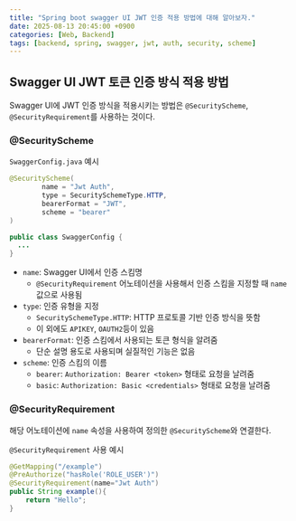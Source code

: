 ```yaml
---
title: "Spring boot swagger UI JWT 인증 적용 방법에 대해 알아보자."
date: 2025-08-13 20:45:00 +0900
categories: [Web, Backend]
tags: [backend, spring, swagger, jwt, auth, security, scheme]
---
```


## **Swagger UI JWT 토큰 인증 방식 적용 방법**
Swagger UI에 JWT 인증 방식을 적용시키는 방법은 `@SecurityScheme`, `@SecurityRequirement`를 사용하는 것이다.

### **@SecurityScheme**
`SwaggerConfig.java` 예시
```java
@SecurityScheme(
        name = "Jwt Auth",
        type = SecuritySchemeType.HTTP,
        bearerFormat = "JWT",
        scheme = "bearer"
)

public class SwaggerConfig {
  ...
}
```

- `name`: Swagger UI에서 인증 스킴명
    - `@SecurityRequirement` 어노테이션을 사용해서 인증 스킴을 지정할 때 `name` 값으로 사용됨
- `type`: 인증 유형을 지정
    - `SecuritySchemeType.HTTP`: HTTP 프로토콜 기반 인증 방식을 뜻함
    - 이 외에도 `APIKEY`, `OAUTH2`등이 있음
- `bearerFormat`: 인증 스킴에서 사용되는 토큰 형식을 알려줌
    - 단순 설명 용도로 사용되며 실질적인 기능은 없음
- `scheme`: 인증 스킴의 이름
    - `bearer`: `Authorization: Bearer <token>` 형태로 요청을 날려줌
    - `basic`: `Authorization: Basic <credentials>` 형태로 요청을 날려줌

### **@SecurityRequirement**
해당 어노테이션에 `name` 속성을 사용하여 정의한 `@SecurityScheme`와 연결한다.

`@SecurityRequirement` 사용 예시
```java
@GetMapping("/example")
@PreAuthorize("hasRole('ROLE_USER')")
@SecurityRequirement(name="Jwt Auth")
public String example(){
	return "Hello";
}
```